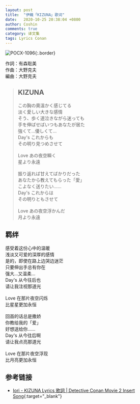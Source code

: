 ```yaml
---
layout: post
title:  "伊織「KIZUNA」歌词"
date:   2020-10-25 20:38:04 +0800
author: Coshin
comments: true
category: 译文集
tags: Lyrics Conan
---
```

![POCX-1096](https://www.generasia.com/w/images/a/a9/MC_M2_OS_F.jpg){:.border}

作詞：有森聡美<br>
作曲：大野克夫<br>
編曲：大野克夫

<blockquote class="original">
  <h2>KIZUNA</h2>
  <p>
    この胸の奧溫かく感じてる<br>
    淡く愛しい大きな感情<br>
    そう、歩く道泣きながら迷っても<br>
    手を伸ばせばいつもあなたが居た<br>
    強くて…優しくて…<br>
    Day's これからも<br>
    その明り見つめさせて<br>
    <br>
    Love あの夜空瞬く<br>
    星より永遠<br>
    <br>
    振り返れば甘えてばかりだった<br>
    あなたから教えてもらった「愛」<br>
    こよなく送りたい……<br>
    Day's これからは<br>
    その明りともさせて<br>
    <br>
    Love あの夜空浮かんだ<br>
    月より永遠
  </p>
</blockquote>

<div class="translation">
  <h2>羁绊</h2>
  <p>
    感受着这份心中的温暖<br>
    浅淡又可爱的深厚的感情<br>
    是的，即使在路上边哭边迷茫<br>
    只要伸出手总有你在<br>
    强大…又温柔…<br>
    Day's 从今往后也<br>
    请让我注视那道光<br>
    <br>
    Love 在那片夜空闪烁<br>
    比星星更加永恒<br>
    <br>
    回首的话总是撒娇<br>
    你教给我的「爱」<br>
    好想送给你……<br>
    Day's 从今往后啊<br>
    请让我点亮那道光<br>
    <br>
    Love 在那片夜空浮现<br>
    比月亮更加永恒
  </p>
</div>

## 参考链接

* [Iori - KIZUNA Lyrics 歌詞 \| Detective Conan Movie 2 Insert Song](https://www.animesonglyrics.com/detective-conan/kizuna){:target="_blank"}

